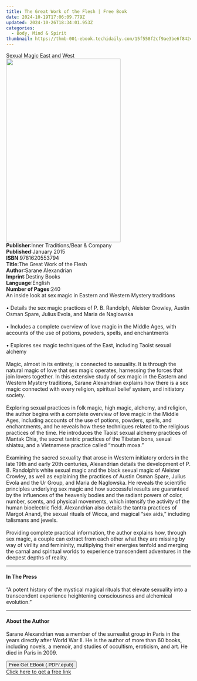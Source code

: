 ```yaml
---
title: The Great Work of the Flesh | Free Book
date: 2024-10-19T17:06:09.779Z
updated: 2024-10-26T18:34:01.953Z
categories:
  - Body, Mind & Spirit
thumbnail: https://thmb-001-ebook.techidaily.com/15f558f2cf9ae3be6f842c2660b75f6edba1bb165a8e26b75e508aecfd20bdbf.jpg
---
```

<main id="book-container">
  <div class="flex flex-col">
    <div class="book-brief flex-1 py-6 px-4 sm:p-6 md:py-10 md:px-8">
      <!-- brief-->
      <div class="book-brief-main">Sexual Magic East and West</div>
    </div>
    <div
      class="book-meta-info flex-1 grid gap-4 col-start-1 col-end-3 row-start-1 sm:mb-6 sm:grid-cols-4 lg:gap-6 lg:col-start-2 lg:row-end-6 lg:row-span-6 lg:mb-0"
    >
      <div
        class="book-meta-info-left place-content-center mt-4 p-4 text-sm leading-6 col-start-2 col-span-2 dark:text-slate-400"
      >
        <img
          class="w-full h-500 object-cover rounded-lg sm:h-255 sm:col-span-2 lg:col-span-full"
          src="https://img-001-ebook.techidaily.com/f17bde1fd37ea50bef75678c3b42eb174acd5d1187921b0a819ed88ccc73a094.jpg"
          alt=""
          width="312"
          height="500"
        />
      </div>
      <div
        class="book-meta-info-right mt-2 col-start-1 row-start-2 col-span-3 self-center"
      >
        <!-- meta data  -->
        <div class="flex flex-col px-4 md:px-8">
          <div class="flex-1">
            <strong>Publisher</strong>:<span class="px-2"
              >Inner Traditions/Bear &amp; Company</span
            >
          </div>
          <div class="flex-1">
            <strong>Published</strong>:<span class="px-2">January 2015</span>
          </div>
          <div class="flex-1">
            <strong>ISBN</strong>:<span class="px-2">9781620553794</span>
          </div>
          <div class="flex-1">
            <strong>Title</strong>:<span class="px-2"
              >The Great Work of the Flesh</span
            >
          </div>
          <div class="flex-1">
            <strong>Author</strong>:<span class="px-2">Sarane Alexandrian</span>
          </div>
          <div class="flex-1">
            <strong>Imprint</strong>:<span class="px-2">Destiny Books</span>
          </div>
          <div class="flex-1">
            <strong>Language</strong>:<span class="px-2">English</span>
          </div>
          <div class="flex-1">
            <strong>Number of Pages</strong>:<span class="px-2">240</span>
          </div>
        </div>
      </div>
    </div>
    <div class="book-description flex-1 py-6 px-4 sm:p-6 md:py-10 md:px-8">
      <div class="book-description-main">
        <div accordion-content="" id="description">
          An inside look at sex magic in Eastern and Western Mystery traditions
          <br />
          <br />• Details the sex magic practices of P. B. Randolph, Aleister
          Crowley, Austin Osman Spare, Julius Evola, and Maria de Naglowska
          <br />
          <br />• Includes a complete overview of love magic in the Middle Ages,
          with accounts of the use of potions, powders, spells, and enchantments
          <br />
          <br />• Explores sex magic techniques of the East, including Taoist
          sexual alchemy <br />
          <br />Magic, almost in its entirety, is connected to sexuality. It is
          through the natural magic of love that sex magic operates, harnessing
          the forces that join lovers together. In this extensive study of sex
          magic in the Eastern and Western Mystery traditions, Sarane
          Alexandrian explains how there is a sex magic connected with every
          religion, spiritual belief system, and initiatory society. <br />
          <br />Exploring sexual practices in folk magic, high magic, alchemy,
          and religion, the author begins with a complete overview of love magic
          in the Middle Ages, including accounts of the use of potions, powders,
          spells, and enchantments, and he reveals how these techniques related
          to the religious practices of the time. He introduces the Taoist
          sexual alchemy practices of Mantak Chia, the secret tantric practices
          of the Tibetan bons, sexual shiatsu, and a Vietnamese practice called
          “mouth moxa.” <br />
          <br />Examining the sacred sexuality that arose in Western initiatory
          orders in the late 19th and early 20th centuries, Alexandrian details
          the development of P. B. Randolph’s white sexual magic and the black
          sexual magic of Aleister Crowley, as well as explaining the practices
          of Austin Osman Spare, Julius Evola and the Ur Group, and Maria de
          Naglowska. He reveals the scientific principles underlying sex magic
          and how successful results are guaranteed by the influences of the
          heavenly bodies and the radiant powers of color, number, scents, and
          physical movements, which intensify the activity of the human
          bioelectric field. Alexandrian also details the tantra practices of
          Margot Anand, the sexual rituals of Wicca, and magical “sex aids,”
          including talismans and jewels. <br />
          <br />Providing complete practical information, the author explains
          how, through sex magic, a couple can extract from each other what they
          are missing by way of virility and femininity, multiplying their
          energies tenfold and merging the carnal and spiritual worlds to
          experience transcendent adventures in the deepest depths of reality.
        </div>
        <div class="accordion-fader"></div>
      </div>
    </div>
    <div class="book-excerpts flex-1 py-6 px-4 sm:p-6 md:py-10 md:px-8">
      <!-- excerpts-->
      <div class="book-excerpts-main">
        <hr />
        <h4 class="placeholder placeholder-heading">
          <span>In The Press</span>
        </h4>
        <p>
          “A potent history of the mystical magical rituals that elevate
          sexuality into a transcendent experience heightening consciousness and
          alchemical evolution.”
        </p>
      </div>
    </div>
    <div class="book-about-author flex-1 py-6 px-4 sm:p-6 md:py-10 md:px-8">
      <!-- about author-->
      <div class="book-main-author-main">
        <hr />
        <h4 class="placeholder placeholder-heading">
          <span>About the Author</span>
        </h4>
        <p>
          Sarane Alexandrian was a member of the surrealist group in Paris in
          the years directly after World War II. He is the author of more than
          60 books, including novels, a memoir, and studies of occultism,
          eroticism, and art. He died in Paris in 2009.
        </p>
      </div>
    </div>
    <div class="book-free-get flex-1 py-6 px-4 sm:p-6 md:py-10 md:px-8">
      <button
        id="btn-free-get"
        class="bg-blue-500 hover:bg-blue-700 text-white font-bold py-2 px-4 rounded"
      >
        Free Get EBook (.PDF/.epub)
      </button>
      <div id="countdown-display" class="px-2 text-lg mt-2"></div>
      <a
        id="free-link"
        class="hidden bg-blue-500 hover:bg-blue-700 text-white font-bold py-2 px-4 rounded"
        href="https://www.ebooks.com/en-us/book/95782761/the-great-work-of-the-flesh/sarane-alexandrian/"
        target="_blank"
        >Click here to get a free link</a
      >
    </div>
    <script>
      let countdownTime = 0;
      let countdownInterval = null;
      document
        .getElementById('btn-free-get')
        .addEventListener('click', startCountdown);
      function startCountdown() {
        countdownTime = new Date().getTime() + 60000 * 3;
        countdownInterval = setInterval(updateCountdown, 1000);
        document.getElementById('btn-free-get').disabled = true;
        document
          .getElementById('btn-free-get')
          .classList.add('bg-gray-500', 'cursor-not-allowed');
      }
      function updateCountdown() {
        let currentTime = new Date().getTime();
        let timeLeft = countdownTime - currentTime;
        let secondsLeft = Math.floor(timeLeft / 1000);
        document.getElementById('countdown-display').innerHTML =
          `Remaining time: ${secondsLeft} seconds.`;
        if (secondsLeft <= 0) {
          clearInterval(countdownInterval);
          document.getElementById('btn-free-get').classList.add('hidden');
          document.getElementById('free-link').classList.remove('hidden');
          document.getElementById('countdown-display').innerHTML = '';
        }
      }
    </script>
  </div>
</main>

<ins class="adsbygoogle"
      style="display:block"
      data-ad-client="ca-pub-7571918770474297"
      data-ad-slot="8358498916"
      data-ad-format="auto"
      data-full-width-responsive="true"></ins>
    